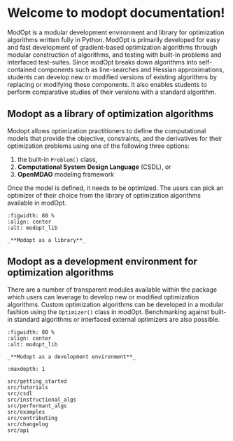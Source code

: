 # Welcome to modopt documentation!

ModOpt is a modular development environment and library for optimization
algorithms written fully in Python.
ModOpt is primarily developed for easy and fast development of 
gradient-based optimization algorithms through modular construction of 
algorithms, and testing with built-in problems and interfaced test-suites.
Since modOpt breaks down algorithms into self-contained components such as
line-searches and Hessian approximations, students can develop new or modified versions 
of existing algorithms by replacing or modifying these components.
It also enables students to perform comparative studies of their versions with a 
standard algorithm.

## Modopt as a library of optimization algorithms

Modopt allows optimization practitioners to define the computational models that provide
the objective, constraints, and the derivatives for their optimization problems 
using one of the following three options:
1. the built-in `Problem()` class,
2. **Computational System Design Language** (CSDL), or
3. **OpenMDAO** modeling framework

Once the model is defined, it needs to be optimized. 
The users can pick an optimizer of their choice from the
library of optimization algorithms available in modOpt.

<!-- ![modopt_lib](/src/images/modopt_lib.png "Modopt as a library") -->
```{figure} /src/images/modopt_lib.png
:figwidth: 80 %
:align: center
:alt: modopt_lib

_**Modopt as a library**_
```

## Modopt as a development environment for optimization algorithms

There are a number of transparent modules available within the package
which users can leverage to develop new or modified optimization algorithms.
Custom optimization algorithms can be developed in a modular fashion 
using the `Optimizer()` class in modOpt.
Benchmarking against built-in standard algorithms or interfaced external optimizers
are also possible.

<!-- ![modopt_env](/src/images/modopt_env.png "Modopt as a development environment") -->
<!-- <img src="/images/modopt_env.png" alt='modopt_env' title="Modopt as a development environment" width="150" height="100"/> -->
<!-- <p align="center"> -->
<!-- <img src="images/modopt_env.png" alt='modopt_env'> -->
<!-- </p> -->
```{figure} /src/images/modopt_env.png
:figwidth: 80 %
:align: center
:alt: modopt_lib

_**Modopt as a development environment**_
```


<!-- # Cite us
```none
@article{lsdo2023,
        Author = { Anugrah Jo Joshy, and John T. Hwang},
        Journal = {Name of the journal},
        Title = {A modular development environment and library for optimization
        algorithms},
        pages = {0123},
        year = {2024},
        issn = {0123-4567},
        doi = {https://doi.org/}
        }
``` -->

<!-- Remove/add custom pages from/to toc as per your package's requirement -->

```{toctree}
:maxdepth: 1

src/getting_started
src/tutorials
src/csdl
src/instructional_algs
src/performant_algs
src/examples
src/contributing
src/changelog
src/api
```
